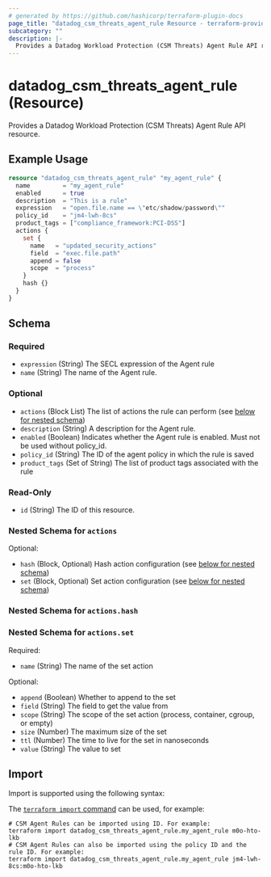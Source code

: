 ```yaml
---
# generated by https://github.com/hashicorp/terraform-plugin-docs
page_title: "datadog_csm_threats_agent_rule Resource - terraform-provider-datadog"
subcategory: ""
description: |-
  Provides a Datadog Workload Protection (CSM Threats) Agent Rule API resource.
---
```


# datadog_csm_threats_agent_rule (Resource)

Provides a Datadog Workload Protection (CSM Threats) Agent Rule API resource.

## Example Usage

```terraform
resource "datadog_csm_threats_agent_rule" "my_agent_rule" {
  name         = "my_agent_rule"
  enabled      = true
  description  = "This is a rule"
  expression   = "open.file.name == \"etc/shadow/password\""
  policy_id    = "jm4-lwh-8cs"
  product_tags = ["compliance_framework:PCI-DSS"]
  actions {
    set {
      name   = "updated_security_actions"
      field  = "exec.file.path"
      append = false
      scope  = "process"
    }
    hash {}
  }
}
```

<!-- schema generated by tfplugindocs -->
## Schema

### Required

- `expression` (String) The SECL expression of the Agent rule
- `name` (String) The name of the Agent rule.

### Optional

- `actions` (Block List) The list of actions the rule can perform (see [below for nested schema](#nestedblock--actions))
- `description` (String) A description for the Agent rule.
- `enabled` (Boolean) Indicates whether the Agent rule is enabled. Must not be used without policy_id.
- `policy_id` (String) The ID of the agent policy in which the rule is saved
- `product_tags` (Set of String) The list of product tags associated with the rule

### Read-Only

- `id` (String) The ID of this resource.

<a id="nestedblock--actions"></a>
### Nested Schema for `actions`

Optional:

- `hash` (Block, Optional) Hash action configuration (see [below for nested schema](#nestedblock--actions--hash))
- `set` (Block, Optional) Set action configuration (see [below for nested schema](#nestedblock--actions--set))

<a id="nestedblock--actions--hash"></a>
### Nested Schema for `actions.hash`


<a id="nestedblock--actions--set"></a>
### Nested Schema for `actions.set`

Required:

- `name` (String) The name of the set action

Optional:

- `append` (Boolean) Whether to append to the set
- `field` (String) The field to get the value from
- `scope` (String) The scope of the set action (process, container, cgroup, or empty)
- `size` (Number) The maximum size of the set
- `ttl` (Number) The time to live for the set in nanoseconds
- `value` (String) The value to set

## Import

Import is supported using the following syntax:

The [`terraform import` command](https://developer.hashicorp.com/terraform/cli/commands/import) can be used, for example:

```shell
# CSM Agent Rules can be imported using ID. For example:
terraform import datadog_csm_threats_agent_rule.my_agent_rule m0o-hto-lkb
# CSM Agent Rules can also be imported using the policy ID and the rule ID. For example:
terraform import datadog_csm_threats_agent_rule.my_agent_rule jm4-lwh-8cs:m0o-hto-lkb
```
